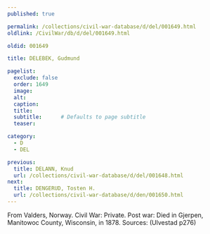 ```yaml
---
published: true

permalink: /collections/civil-war-database/d/del/001649.html
oldlink: /CivilWar/db/d/del/001649.html

oldid: 001649

title: DELEBEK, Gudmund

pagelist:
  exclude: false
  order: 1649
  image: 
  alt:
  caption:
  title:
  subtitle:      # Defaults to page subtitle
  teaser:

category: 
  - D 
  - DEL

previous:
  title: DELANN, Knud
  url: /collections/civil-war-database/d/del/001648.html  
next:
  title: DENGERUD, Tosten H.
  url: /collections/civil-war-database/d/den/001650.html   
---
```

From Valders, Norway. Civil War: Private. Post war: Died in Gjerpen, Manitowoc County, Wisconsin, in 1878. Sources: (Ulvestad p276)